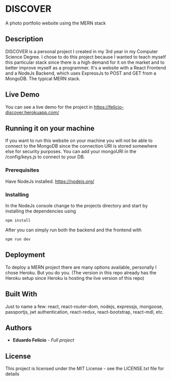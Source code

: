 # DISCOVER

A photo portfolio website using the MERN stack

## Description

DISCOVER is a personal project I created in my 3rd year in my Computer Science Degree. I chose to do this project because I wanted to teach myself this particular stack since there is a high demand for it on the market and to better improve myself as a programmer.
It's a website with a React Frontend and a NodeJs Backend, which uses ExpressJs to POST and GET from a MongoDB. The typical MERN stack.

## Live Demo

You can see a live demo for the project in https://felicio-discover.herokuapp.com/

## Running it on your machine

If you want to run this website on your machine you will not be able to connect to the MongoDB since the connection URI is stored somewhere else for security purposes. You can add your mongoURI in the /config/keys.js to connect to your DB.

### Prerequisites

Have NodeJs installed.
https://nodejs.org/

### Installing

In the NodeJs console change to the projects directory and start by installing the dependencies using

```
npm install
```

After you can simply run both the backend and the frontend with

```
npm run dev
```

## Deployment

To deploy a MERN project there are many options available, personally I chose Heroku. But you do you.
(The version in this repo already has the Heroku setup since Heroku is hosting the live version of this repo)

## Built With

Just to name a few:
react, react-router-dom, nodejs, expressjs, mongoose, passportjs, jwt authentication, react-redux, react-bootstrap, react-mdl, etc.

## Authors

* **Eduardo Felicio** - *Full project*

## License

This project is licensed under the MIT License - see the LICENSE.txt file for details
